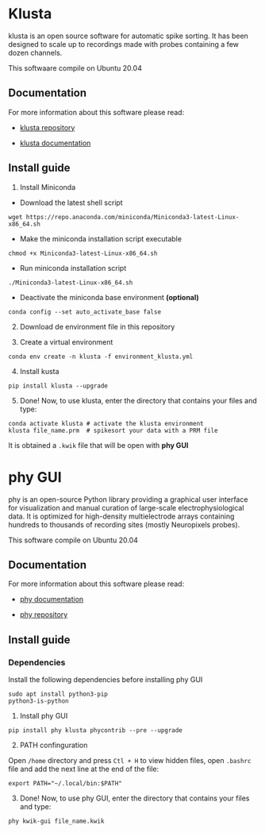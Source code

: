 # Klusta

klusta is an open source software for automatic spike sorting. It has been designed to scale up to recordings made with probes containing a few dozen channels.

This softwaare compile on Ubuntu 20.04

## Documentation 

For more information about this software please read: 

- [klusta repository](https://github.com/kwikteam/klusta)

- [klusta documentation](https://klusta.readthedocs.io/en/latest/)

## Install guide

 1. Install Miniconda 
    
  - Download the latest shell script
```
wget https://repo.anaconda.com/miniconda/Miniconda3-latest-Linux-x86_64.sh
```
  - Make the miniconda installation script executable
```
chmod +x Miniconda3-latest-Linux-x86_64.sh
```
  - Run miniconda installation script
```
./Miniconda3-latest-Linux-x86_64.sh
```
  - Deactivate the miniconda base environment **(optional)**
```
conda config --set auto_activate_base false
```
  2. Download de environment file in this repository

  3. Create a virtual environment

```
conda env create -n klusta -f environment_klusta.yml
```
  4. Install kusta 
```
pip install klusta --upgrade 
```
  5. Done! Now, to use klusta, enter the directory that contains your files and type:
```
conda activate klusta # activate the klusta environment
klusta file_name.prm  # spikesort your data with a PRM file
```
It is obtained a `.kwik` file that will be open with **phy GUI**

# phy GUI

phy is an open-source Python library providing a graphical user interface for visualization and manual curation of large-scale electrophysiological data. It is optimized for high-density multielectrode arrays containing hundreds to thousands of recording sites (mostly Neuropixels probes).

This software compile on Ubuntu 20.04

## Documentation

For more information about this software please read: 

- [phy documentation](https://phy.readthedocs.io/en/latest/)

- [phy repository](https://github.com/cortex-lab/phy)

## Install guide

### Dependencies

Install the following dependencies before installing phy GUI

```
sudo apt install python3-pip
python3-is-python
```
  1. Install phy GUI
```
pip install phy klusta phycontrib --pre --upgrade
```
  2. PATH confinguration
  
Open `/home` directory and press `Ctl + H` to view hidden files, open `.bashrc` file and add the next line at the end of the file:
 ```
 export PATH="~/.local/bin:$PATH"
 ```
  3. Done! Now, to use phy GUI, enter the directory that contains your files and type: 
```
phy kwik-gui file_name.kwik
```
  

